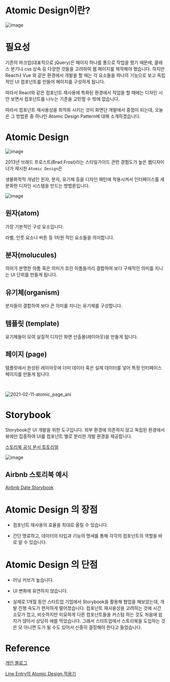 # Atomic Design이란?

![image](https://user-images.githubusercontent.com/65898889/107655010-8542bd00-6cc6-11eb-99c8-bf5b743bf13a.png)

# 필요성

기존의 마크업(대표적으로 jQuery)은 페이지 하나를 통으로 작업을 했기 때문에, 클래스 분기나 css 상속 등 다양한 것들을 고려하여 웹 페이지를 제작해야 했습니다.
하지만 React나 Vue 와 같은 환경에서 개발을 할 때는 각 요소들을 하나의 기능으로 보고 독립적인 UI 컴포넌트를 만들어 페이지를 구성하게 됩니다.

따라서 React와 같은 컴포넌트 재사용에 특화된 환경에서 작업을 할 때에는 디자인 시안 보면서 컴포넌트를 나누는 기준을 고민할 수 밖에 없습니다.

따라서 컴포넌트 재사용성을 최적화 시키는 것이 화면단 개발에서 중점이 되는데, 오늘은 그 방법론 중 하나인 Atomic Design Pattern에 대해 소개하겠습니다.

# Atomic Design

![image](https://user-images.githubusercontent.com/65898889/107655146-9db2d780-6cc6-11eb-966e-fd50337bbbca.png)

2013년 브래드 프로스트(Brad Frost)라는 스타일가이드 관련 경험도가 높은 웹디자이너가 제시한 `Atomic Design`은

생물화학적 개념인 원자, 분자, 유기체 등을 디자인 패턴에 적용시켜서 인터페이스를 세분화한 디자인 시스템을 만드는 방법론입니다.

![image](https://user-images.githubusercontent.com/65898889/107655318-cd61df80-6cc6-11eb-8ac4-6877a537f16c.png)

## 원자(atom)

가장 기본적인 구성 요소입니다.

라벨, 인풋 요소나 버튼 등 1차원 적인 요소들을 의미합니다.

## 분자(molucules)

의미가 분명한 아톰 혹은 의미가 흐린 아톰들끼리 결합하여 보다 구체적인 의미를 지니는 UI 단위를 만들게 됩니다.

## 유기체(organism)

분자들이 결합하여 보다 큰 의미를 지니는 유기체를 구성합니다.

## 템플릿 (template)

유기체들이 모여 실질적 디자인 화면 산출물(레이아웃)을 만들게 됩니다.

## 페이지 (page)

템플릿에서 완성된 레이아웃에 더미 데이터 혹은 실제 데이터를 넣어 특정 인터페이스 페이지를 만들게 됩니다.

<br>

![2021-02-11-atomic_page_ani](https://user-images.githubusercontent.com/65898889/107657242-56c5e180-6cc8-11eb-8f6c-d57326ad55f8.gif)

# Storybook

Storybook은 UI 개발을 위한 도구입니다.
외부 환경에 의존하지 않고 독립된 환경에서 뷰에만 집중하여 UI를 컴포넌트 별로 분리한 개발 환경을 제공합니다.

[스토리북 공식 문서 튜토리얼](https://www.learnstorybook.com/intro-to-storybook/react/en/get-started/)

![image](https://user-images.githubusercontent.com/65898889/107653290-ce920d00-6cc4-11eb-80b9-3d7cbb433c05.png)

## Airbnb 스토리북 예시

[Airbnb Date Storybook](https://airbnb.io/react-dates/?path=/story/daypicker--default)

# Atomic Design 의 장점

- 컴포넌트 재사용의 효율을 최대로 올릴 수 있습니다.

- 간단 명료하고, 데이터의 타입과 기능의 명세를 통해 각각의 컴포넌트의 역할을 바로 알 수 있습니다.

# Atomic Design 의 단점

- 러닝 커브가 높습니다.

- UI 변화에 유연하지 않습니다.

- 실제로 1개월 동안 스타트업 기업에서 Storybook을 활용해 협업을 해보았는데, 개발 진행 속도가 현저하게 떨어졌습니다. 컴포넌트 재사용성을 고려하는 것에 시간 소모가 컸고, 비슷하지만 미묘하게 다른 컴포넌트들을 커스텀 하는 것도 처음에 쉽지가 않아서 상당히 애를 먹었습니다. 그래서 스타트업에서 스토리북을 도입하는 것은 모 아니면 도가 될 수도 있어서 신중히 결정해야 한다고 들었습니다.

# Reference

[개인 블로그](https://blog.hyungsub.com/entry/%EC%95%84%ED%86%A0%EB%AF%B9%EB%94%94%EC%9E%90%EC%9D%B8-Atomic-Design-%EC%9B%90%EC%9E%90%EB%8B%A8%EC%9C%84%EB%94%94%EC%9E%90%EC%9D%B8-%EB%B0%A9%EB%B2%95%EB%A1%A0-%EA%B0%84%EB%8B%A8%ED%95%98%EA%B2%8C-%EC%9D%B4%ED%95%B4%ED%95%98%EA%B3%A0-%EC%9D%91%EC%9A%A9%ED%95%98%EA%B8%B0)

[Line Entry의 Atomic Design 적용기](https://www.youtube.com/watch?v=33yj-Q5v8mQ)
